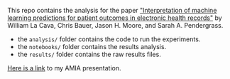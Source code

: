 This repo contains the analysis for the paper 
["Interpretation of machine learning predictions for patient outcomes in electronic health records"](https://arxiv.org/abs/1903.12074)
by William La Cava, Chris Bauer, Jason H. Moore, and Sarah A. Pendergrass.

 - the `analysis/` folder contains the code to run the experiments. 
 - the `notebooks/` folder contains the results analysis.
 - the `results/` folder contains the raw results files.

[Here is a link](https://drive.google.com/file/d/0B1iHrZwOcNdaLUNrdkJ6bEZlZm9xUXdOaTZ1clFtaEZlZHZv/view?usp=sharing) to my AMIA presentation.
